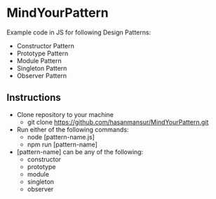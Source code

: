 # MindYourPattern
Example code in JS for following Design Patterns:

* Constructor Pattern
* Prototype Pattern
* Module Pattern
* Singleton Pattern
* Observer Pattern

Instructions
------------
* Clone repository to your machine 
    * git clone https://github.com/hasanmansur/MindYourPattern.git
* Run either of the following commands:
    * node [pattern-name.js]
    * npm run [pattern-name]
* [pattern-name] can be any of the following:
    * constructor
    * prototype
    * module
    * singleton
    * observer
    
